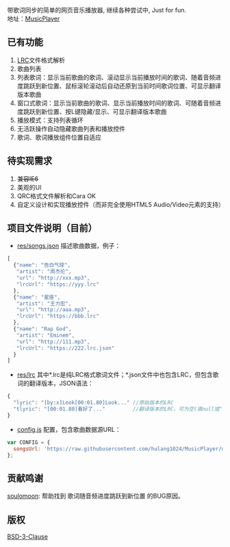 ﻿
带歌词同步的简单的网页音乐播放器, 继续各种尝试中, Just for fun.   
地址：[MusicPlayer](https://hulang1024.github.io/MusicPlayer/)

已有功能
-------
1. [LRC](https://en.wikipedia.org/wiki/LRC_(file_format))文件格式解析  
2. 歌曲列表  
3. 列表歌词：显示当前歌曲的歌词、滚动显示当前播放时间的歌词、随着音频进度跳跃到新位置、鼠标滚轮滚动后自动还原到当前时间歌词位置、可显示翻译版本歌曲
4. 窗口式歌词：显示当前歌曲的歌词、显示当前播放时间的歌词、可随着音频进度跳跃到新位置、按L键隐藏/显示、可显示翻译版本歌曲  
5. 播放模式：支持列表循环  
6. 无活跃操作自动隐藏歌曲列表和播放控件  
7. 歌词、歌词播放组件位置自适应  


待实现需求
---------
1. ~~兼容IE6~~
2. 美观的UI
3. QRC格式文件解析和Cara OK 
4. 自定义设计和实现播放控件（而非完全使用HTML5 Audio/Video元素的支持）


项目文件说明（目前）
------------------
* [res/songs.json](res/songs.json) 描述歌曲数据，例子：
```js
[
  {"name": "告白气球",
   "artist": "周杰伦",
   "url": "http://xxx.mp3",
   "lrcUrl": "https://yyy.lrc"
  },
  {"name": "星座",
   "artist": "王力宏",
   "url": "http://aaa.mp3",
   "lrcUrl": "https://bbb.lrc"
  },
  {"name": "Rap God",
   "artist": "Eminem",
   "url": "http://111.mp3",
   "lrcUrl": "https://222.lrc.json"
  }
]
```

* [res/lrc](res/lrc) 其中\*.lrc是纯LRC格式歌词文件；\*.json文件中也包含LRC，但包含歌词的翻译版本，JSON语法：
```js
{
  "lyric": "[by:x]Look[00:01.80]Look..." //原始版本的LRC
  "tlyric": "[00:01.80]看好了..."         //翻译版本的LRC，可为空(填null或"")
}
```
* [config.js](config.js) 配置，包含歌曲数据源URL：
```js
var CONFIG = {
  songsUrl: 'https://raw.githubusercontent.com/hulang1024/MusicPlayer/master/res/songs.json'
};
```


贡献鸣谢
---------
[soulomoon](https://github.com/soulomoon): 帮助找到 歌词随音频进度跳跃到新位置 的BUG原因。


版权
----
[BSD-3-Clause](https://github.com/hulang1024/MusicPlayer/blob/master/LICENSE)